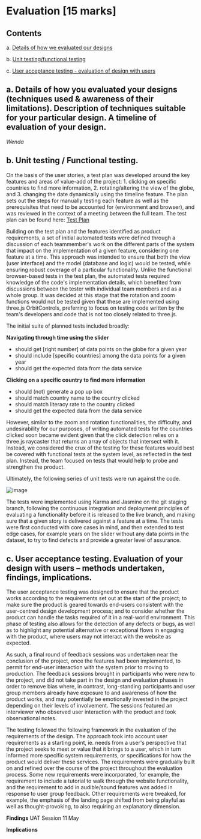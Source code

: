 # Evaluation [15 marks]

## Contents
a. [Details of how we evaluated our designs](https://github.com/jess-mw/desk23/tree/main/Documentation/5.%20Evaluation#a-details-of-how-you-evaluated-your-designs-techniques-used--awareness-of-their-limitations-description-of-techniques-suitable-for-your-particular-design-a-timeline-of-evaluation-of-your-design)

b. [Unit testing/functional testing](https://github.com/jess-mw/desk23/tree/main/Documentation/5.%20Evaluation#b-unit-testing--functional-testing)

c. [User acceptance testing - evaluation of design with users](https://github.com/jess-mw/desk23/tree/main/Documentation/5.%20Evaluation#c-user-acceptance-testing-evaluation-of-your-design-with-users--methods-undertaken-findings-implications)

## a. Details of how you evaluated your designs (techniques used & awareness of their limitations). Description of techniques suitable for your particular design. A timeline of evaluation of your design.
*Wenda*

## b. Unit testing / Functional testing.

On the basis of the user stories, a test plan was developed around the key features and areas of value-add of the project: 1. clicking on specific countries to find more information, 2. rotating/altering the view of the globe, and 3. changing the date dynamically using the timeline feature. The plan sets out the steps for manually testing each feature as well as the prerequisites that need to be accounted for (environment and browser), and was reviewed in the context of a meeting between the full team. The test plan can be found here: <a href="https://github.com/jess-mw/desk23/blob/main/Documentation/5.%20Evaluation/Testing/testplan.md">Test Plan</a>

Building on the test plan and the features identified as product requirements, a set of initial automated tests were defined through a discussion of each teammember's work on the different parts of the system that impact on the implementation of a given feature, considering one feature at a time. This approach was intended to ensure that both the view (user interface) and the model (database and logic) would be tested, while ensuring robust coverage of a particular functionality. Unlike the functional browser-based tests in the test plan, the automated tests required knowledge of the code's implementation details, which benefited from discussions between the tester with individual team members and as a whole group. It was decided at this stage that the rotation and zoom functions would not be tested given that these are implemented using three.js OrbitControls, preferring to focus on testing code written by the team's developers and code that is not too closely related to three.js.

The initial suite of planned tests included broadly:

**Navigating through time using the slider**
- should get [right number] of data points on the globe for a given year
- should include [specific countries] among the data points for a given year
- should get the expected data from the data service

**Clicking on a specific country to find more information**
- should (not) generate a pop up box
- should match country name to the country clicked
- should match literacy rate to the country clicked
- should get the expected data from the data service

However, similar to the zoom and rotation functionalities, the difficulty, and undesirability for our purposes, of writing automated tests for the countries clicked soon became evident given that the click detection relies on a three.js raycaster that returns an array of objects that intersect with it. Instead, we considered the crux of the testing for these features would best be covered with functional tests at the system level, as reflected in the test plan. Instead, the team focused on tests that would help to probe and strengthen the product. 

Ultimately, the following series of unit tests were run against the code. 

![image](https://user-images.githubusercontent.com/74050529/117734765-0b9a6c80-b1ec-11eb-9788-3a0d7464f033.png)

The tests were implemented using Karma and Jasmine on the git staging branch, following the continuous integration and deployment principles of evaluating a functionality before it is released to the live branch, and making sure that a given story is delivered against a feature at a time. The tests were first conducted with core cases in mind, and then extended to test edge cases, for example years on the slider without any data points in the dataset, to try to find defects and provide a greater level of assurance.

## c. User acceptance testing. Evaluation of your design with users – methods undertaken, findings, implications.

The user acceptance testing was designed to ensure that the product works according to the requirements set out at the start of the project; to make sure the product is geared towards end-users consistent with the user-centred design development process; and to consider whether the product can handle the tasks required of it in a real-world environment. This phase of testing also allows for the detection of any defects or bugs, as well as to highlight any potential alternative or exceptional flows in engaging with the product, where users may not interact with the website as expected.

As such, a final round of feedback sessions was undertaken near the conclusion of the project, once the features had been implemented, to permit for end-user interaction with the system prior to moving to production. The feedback sessions brought in participants who were new to the project, and did not take part in the design and evaluation phases in order to remove bias where, in contrast, long-standing participants and user group members already have exposure to and awareness of how the product works, and may potentially be emotionally invested in the project depending on their levels of involvement. The sessions featured an interviewer who observed user interaction with the product and took observational notes.

The testing followed the following framework in the evaluation of the requirements of the design. The approach took into account user requirements as a starting point, ie. needs from a user's perspective that the project seeks to meet or value that it brings to a user, which in turn informed more specific system requirements, or specifications for how the product would deliver these services. The requirements were gradually built on and refined over the course of the project throughout the evaluation process. Some new requirements were incorporated, for example, the requirement to include a tutorial to walk through the website functionality, and the requirement to add in audible/sound features was added in response to user group feedback. Other requirements were tweaked, for example, the emphasis of the landing page shifted from being playful as well as thought-provoking, to also requiring an explanatory dimension.




**Findings**
UAT Session 11 May

**Implications**
